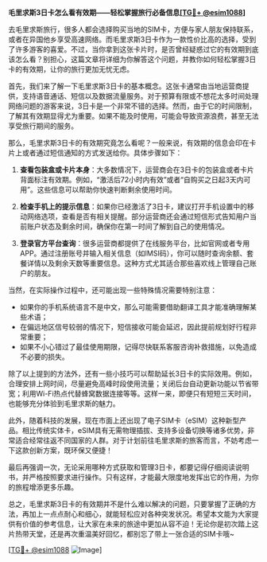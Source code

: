 **毛里求斯3日卡怎么看有效期——轻松掌握旅行必备信息[[TG💪+ @esim1088](https://t.me/s/esim1088)]**

去毛里求斯旅行，很多人都会选择购买当地的SIM卡，方便与家人朋友保持联系，或者在异国他乡享受高速网络。而毛里求斯3日卡作为一款性价比高的选择，受到了许多游客的喜爱。不过，当你拿到这张卡片时，是否曾经疑惑过它的有效期到底该怎么看？别担心，这篇文章将详细为你解答这个问题，并教你如何轻松掌握3日卡的有效期，让你的旅行更加无忧无虑。

首先，我们来了解一下毛里求斯3日卡的基本概念。这张卡通常由当地运营商提供，支持语音通话、短信以及数据流量服务。对于预算有限或不想花太多时间处理网络问题的游客来说，3日卡是一个非常不错的选择。然而，由于它的时间限制，了解其有效期显得尤为重要。如果不能及时使用，可能会导致资源浪费，甚至无法享受旅行期间的服务。

那么，毛里求斯3日卡的有效期究竟怎么看呢？一般来说，有效期的信息会印在卡片上或者通过短信通知的方式发送给你。具体步骤如下：

1. **查看包装盒或卡片本身**：大多数情况下，运营商会在3日卡的包装盒或者卡片背面标注有效期。例如，“激活后72小时内有效”或者“自购买之日起3天内可用”。这些信息可以帮助你快速判断剩余使用时间。

2. **检查手机上的提示信息**：如果你已经激活了3日卡，建议打开手机设置中的移动网络选项，查看是否有相关提醒。部分运营商还会通过短信形式告知用户当前账户状态及剩余时间，确保你在第一时间了解到自己的使用情况。

3. **登录官方平台查询**：很多运营商都提供了在线服务平台，比如官网或者专用APP。通过注册账号并输入相关信息（如IMSI码），你可以随时查询余额、套餐详情以及剩余天数等重要信息。这种方式尤其适合那些喜欢线上管理自己账户的朋友。

当然，在实际操作过程中，还可能出现一些特殊情况需要特别注意：

- 如果你的手机系统语言不是中文，那么可能需要借助翻译工具才能准确理解某些术语；
- 在偏远地区信号较弱的情况下，短信接收可能会延迟，因此提前规划好行程非常重要；
- 如果不小心错过了最佳使用期限，记得尽快联系客服咨询补救措施，以免造成不必要的损失。

除了以上提到的方法外，还有一些小技巧可以帮助延长3日卡的实际效用。例如，合理安排上网时间，尽量避免高峰时段使用流量；关闭后台自动更新功能以节省带宽；利用Wi-Fi热点代替蜂窝数据连接等等。这样一来，即便只有短短三天时间，也能够充分体验到毛里求斯的魅力。

此外，随着科技的发展，现在市面上还出现了电子SIM卡（eSIM）这种新型产品。相比传统实体卡，eSIM具有无需物理插拔、支持多设备切换等诸多优势，非常适合经常往返不同国家的人群。对于计划前往毛里求斯的旅客而言，不妨考虑一下这款创新方案，既环保又便捷！

最后再强调一次，无论采用哪种方式获取和管理3日卡，都要记得仔细阅读说明书，并严格按照要求进行操作。只有这样，才能最大限度地发挥出它的作用，为你的旅程增添更多乐趣。

总之，毛里求斯3日卡的有效期并不是什么难以解决的问题，只要掌握了正确的方法，再加上一点点耐心和细心，就能轻松应对各种突发状况。希望本文能为大家提供有价值的参考信息，让大家在未来的旅途中更加从容不迫！无论你是初次踏上这片热带天堂，还是再次重温美好回忆，都别忘了带上一张合适的SIM卡哦~

[[TG💪+ @esim1088](https://t.me/s/esim1088) ![Image](https://i.postimg.cc/4NQfJmqS/Snipaste-2025-05-13-00-14-12.png)]